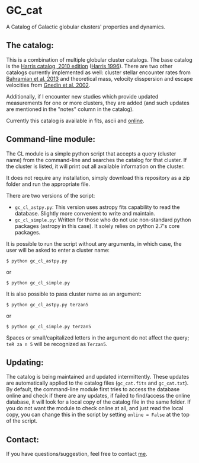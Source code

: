 # GC_cat

A Catalog of Galactic globular clusters' properties and dynamics. 

## The catalog:
This is a combination of multiple globular cluster catalogs. The base catalog is the [Harris catalog, 2010 edition](http://www.physics.mcmaster.ca/~harris/Databases.html) ([Harris 1996](http://adsabs.harvard.edu/abs/1996AJ....112.1487H)). There are two other catalogs currently implemented as well: cluster stellar encounter rates from [Bahramian et al. 2013](http://adsabs.harvard.edu/abs/2013ApJ...766..136B) and theoretical mass, velocity disspersion and escape velocities from [Gnedin et al. 2002](http://adsabs.harvard.edu/abs/2002ApJ...568L..23G).

Additionally, if I encounter new studies which provide updated measurements for one or more clusters, they are added (and such updates are mentioned in the "notes" column in the catalog).

Currently this catalog is available in fits, ascii and [online](https://bersavosh.github.io/research/gc_cat.html).

## Command-line module:
The CL module is a simple python script that accepts a query (cluster name) from the command-line and searches the catalog for that cluster. If the cluster is listed, it will print out all available information on the cluster.

It does not require any installation, simply download this repository as a zip folder and run the appropriate file. 

There are two versions of the script:
- `gc_cl_astpy.py`: This version uses astropy fits capability to read the database. Slightly more convenient to write and maintain.
- `gc_cl_simple.py`: Written for those who do not use non-standard python packages (astropy in this case). It solely relies on python 2.7's core packages. 

It is possible to run the script without any arguments, in which case, the user will be asked to enter a cluster name:

`$ python gc_cl_astpy.py`

or

`$ python gc_cl_simple.py`

It is also possible to pass cluster name as an argument:

`$ python gc_cl_astpy.py terzan5`

or

`$ python gc_cl_simple.py terzan5`

Spaces or small/capitalized letters in the argument do not affect the query; `teR za n 5` will be recognized as `Terzan5`.

## Updating:
The catalog is being maintained and updated intermittently. These updates are automatically applied to the catalog files (`gc_cat.fits` and `gc_cat.txt`). By default, the command-line module first tries to access the database online and check if there are any updates, if failed to find/access the online database, it will look for a local copy of the catalog file in the same folder. If you do not want the module to check online at all, and just read the local copy, you can change this in the script by setting `online = False` at the top of the script.

## Contact:
If you have questions/suggestion, feel free to contact [me](https://bersavosh.github.io/).
